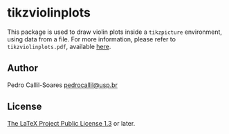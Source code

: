 tikzviolinplots
===============

This package is used to draw violin plots inside a `tikzpicture` environment,
using data from a file. For more information, please refer to
`tikzviolinplots.pdf`, available [here](https://ctan.org/pkg/tikzviolinplots).

Author
------

Pedro Callil-Soares <pedrocallil@usp.br>

License
-------

[The LaTeX Project Public License 1.3](https://ctan.org/license/lppl1.3) or
later.

